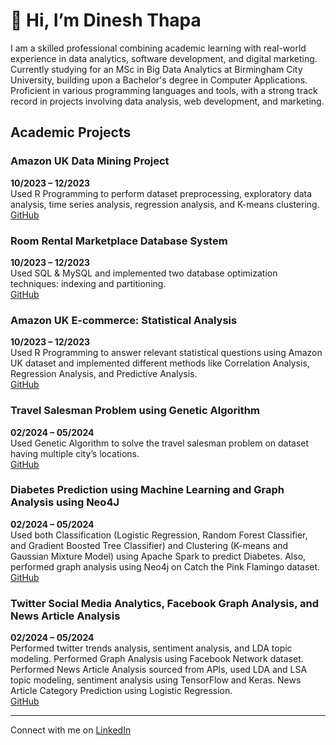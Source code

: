 # 👋 Hi, I’m Dinesh Thapa
I am a skilled professional combining academic learning with real-world experience in data analytics, software development, and digital marketing. Currently studying for an MSc in Big Data Analytics at Birmingham City University, building upon a Bachelor's degree in Computer Applications. Proficient in various programming languages and tools, with a strong track record in projects involving data analysis, web development, and marketing. 

## Academic Projects

### Amazon UK Data Mining Project
**10/2023 – 12/2023**  
Used R Programming to perform dataset preprocessing, exploratory data analysis, time series analysis, regression analysis, and K-means clustering.  
[GitHub](https://github.com/DineshThapaX/amazon-statistical-analysis)  

### Room Rental Marketplace Database System
**10/2023 – 12/2023**  
Used SQL & MySQL and implemented two database optimization techniques: indexing and partitioning.  
[GitHub](#)  

### Amazon UK E-commerce: Statistical Analysis
**10/2023 – 12/2023**  
Used R Programming to answer relevant statistical questions using Amazon UK dataset and implemented different methods like Correlation Analysis, Regression Analysis, and Predictive Analysis.  
[GitHub](#)  

### Travel Salesman Problem using Genetic Algorithm
**02/2024 – 05/2024**  
Used Genetic Algorithm to solve the travel salesman problem on dataset having multiple city’s locations.  
[GitHub](#)  

### Diabetes Prediction using Machine Learning and Graph Analysis using Neo4J
**02/2024 – 05/2024**  
Used both Classification (Logistic Regression, Random Forest Classifier, and Gradient Boosted Tree Classifier) and Clustering (K-means and Gaussian Mixture Model) using Apache Spark to predict Diabetes. Also, performed graph analysis using Neo4j on Catch the Pink Flamingo dataset.  
[GitHub](#)  

### Twitter Social Media Analytics, Facebook Graph Analysis, and News Article Analysis
**02/2024 – 05/2024**  
Performed twitter trends analysis, sentiment analysis, and LDA topic modeling. Performed Graph Analysis using Facebook Network dataset. Performed News Article Analysis sourced from APIs, used LDA and LSA topic modeling, sentiment analysis using TensorFlow and Keras. News Article Category Prediction using Logistic Regression.  
[GitHub](#)  

---

Connect with me on [LinkedIn](https://www.linkedin.com/in/hello-dinesh/)

<!---
DineshThapaX/DineshThapaX is a ✨ special ✨ repository because its `README.md` (this file) appears on your GitHub profile.
You can click the Preview link to take a look at your changes.
--->
